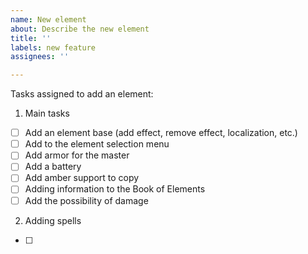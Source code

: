 ```yaml
---
name: New element
about: Describe the new element
title: ''
labels: new feature
assignees: ''

---
```


Tasks assigned to add an element:
1. Main tasks
- [ ] Add an element base (add effect, remove effect, localization, etc.)
- [ ] Add to the element selection menu
- [ ] Add armor for the master
- [ ] Add a battery
- [ ] Add amber support to copy
- [ ] Adding information to the Book of Elements
- [ ]  Add the possibility of damage
2. Adding spells
- [ ]
